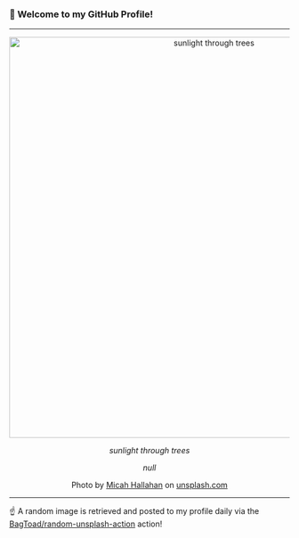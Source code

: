 ### 👋 Welcome to my GitHub Profile!

----

<div align="center">
  <img width="720" src="https://images.unsplash.com/photo-1438179152657-8ce7dfda4f0b?crop=entropy&cs=tinysrgb&fit=max&fm=jpg&ixid=M3w1NTI0OTR8MHwxfHJhbmRvbXx8fHx8fHx8fDE3MzQ1MDIzNzh8&ixlib=rb-4.0.3&q=80&w=1080" alt="sunlight through trees">
  
  <em>sunlight through trees</em>
  
  <em>null</em>
  
  Photo by [Micah Hallahan](http://micahhallahan.com/) on [unsplash.com](https://unsplash.com/)
</div>

----

☝️ A random image is retrieved and posted to my profile daily via the [BagToad/random-unsplash-action](https://github.com/BagToad/random-unsplash-action) action!
